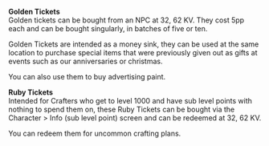 **Golden Tickets**  
Golden tickets can be bought from an NPC at 32, 62 KV. They cost 5pp each and can be bought singularly, in batches of five or ten.

Golden Tickets are intended as a money sink, they can be used at the same location to purchase special items that were previously given out as gifts at events such as our anniversaries or christmas.

You can also use them to buy advertising paint.

**Ruby Tickets**  
Intended for Crafters who get to level 1000 and have sub level points with nothing to spend them on, these Ruby Tickets can be bought via the Character > Info (sub level point) screen and can be redeemed at 32, 62 KV.

You can redeem them for uncommon crafting plans.